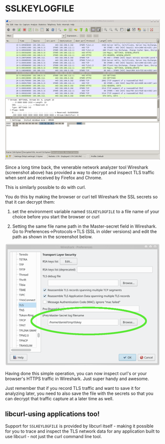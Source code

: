 # SSLKEYLOGFILE

![view network traffic with wireshark](wireshark-screenshot.png)

Since a long time back, the venerable network analyzer tool Wireshark
(screenshot above) has provided a way to decrypt and inspect TLS traffic when
sent and received by Firefox and Chrome.

This is similarly possible to do with curl.

You do this by making the browser or curl tell Wireshark the SSL secrets so
that it can decrypt them:

1. set the environment variable named `SSLKEYLOGFILE` to a file name of your
choice before you start the browser or curl

2. Setting the same file name path in the Master-secret field in Wireshark. Go
to Preferences->Protocols->TLS (SSL in older versions) and edit the path as
shown in the screenshot below.

![set the ssl key file name](wireshark-ssl-master-secret.png)

Having done this simple operation, you can now inspect curl's or your
browser's HTTPS traffic in Wireshark. Just super handy and awesome.

Just remember that if you record TLS traffic and want to save it for analyzing
later, you need to also save the file with the secrets so that you can decrypt
that traffic capture at a later time as well.

## libcurl-using applications too!

Support for `SSLKEYLOGFILE` is provided by libcurl itself - making it possible
for you to trace and inspect the TLS network data for any application built to
use libcurl - not just the curl command line tool.
